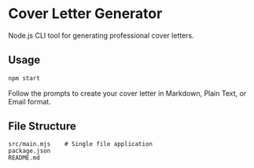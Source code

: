 # Cover Letter Generator

Node.js CLI tool for generating professional cover letters.

## Usage

```bash
npm start
```

Follow the prompts to create your cover letter in Markdown, Plain Text, or Email format.

## File Structure

```
src/main.mjs    # Single file application
package.json
README.md
``` 